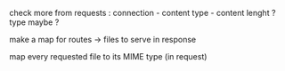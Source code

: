 check more from requests : connection - content type - content lenght ? type maybe ?

make a map for routes -> files to serve in response

map every requested file to its MIME type (in request)